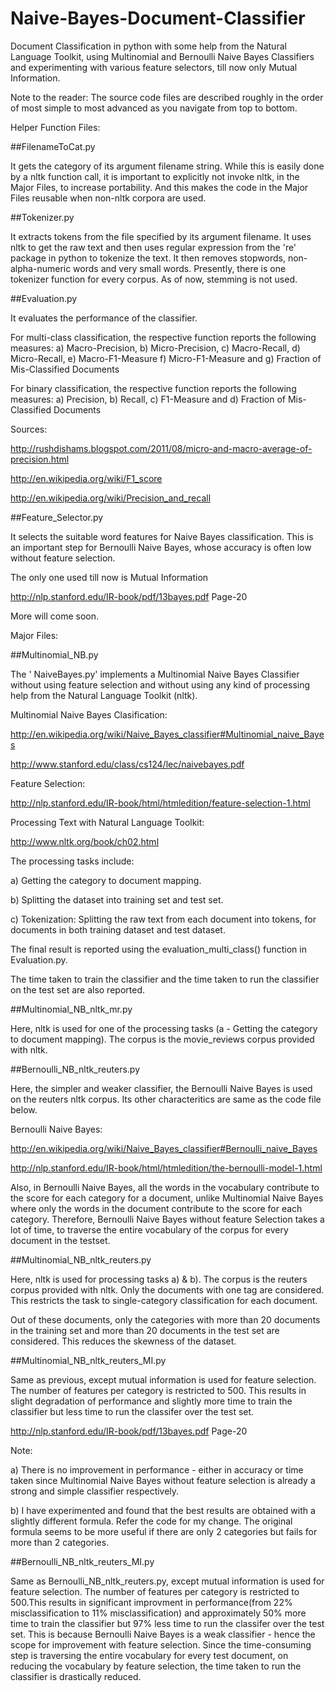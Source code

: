 Naive-Bayes-Document-Classifier
===============================

Document Classification in python with some help from the Natural Language Toolkit, using Multinomial and Bernoulli Naive Bayes Classifiers and experimenting with various feature selectors, till now only Mutual Information.

Note to the reader: The source code files are described roughly in the order of most simple to most advanced as you navigate from top to bottom.

Helper Function Files:

##FilenameToCat.py

It gets the category of its argument filename string. While this is easily done by a nltk function call, it is important to explicitly not invoke nltk, in the Major Files, to increase portability. And this makes the code in the Major Files reusable when non-nltk corpora are used.

##Tokenizer.py

It extracts tokens from the file specified by its argument filename.  It uses nltk to get the raw text and then uses regular expression from the 're' package in python to tokenize the text. It then removes stopwords, non-alpha-numeric words and very small words. Presently, there is one tokenizer function for every corpus. As of now, stemming is not used. 

##Evaluation.py

It evaluates the performance of the classifier. 

For multi-class classification, the respective function reports the following measures:
a) Macro-Precision,
b) Micro-Precision,
c) Macro-Recall,
d) Micro-Recall,
e) Macro-F1-Measure
f) Micro-F1-Measure and 
g) Fraction of Mis-Classified Documents

For binary classification, the respective function reports the following measures:
a) Precision,
b) Recall,
c) F1-Measure and 
d) Fraction of Mis-Classified Documents

Sources:

http://rushdishams.blogspot.com/2011/08/micro-and-macro-average-of-precision.html

http://en.wikipedia.org/wiki/F1_score

http://en.wikipedia.org/wiki/Precision_and_recall


##Feature_Selector.py

It selects the suitable word features for Naive Bayes classification. This is an important step for Bernoulli Naive Bayes, whose accuracy is often low without feature selection.

The only one used till now is Mutual Information 

http://nlp.stanford.edu/IR-book/pdf/13bayes.pdf Page-20

More will come soon.



Major Files:

##Multinomial_NB.py
 
 The ' NaiveBayes.py' implements a Multinomial Naive Bayes Classifier without using feature selection and without using 
 any kind of processing help from the Natural Language Toolkit (nltk). 
 
 
 Multinomial Naive Bayes Clasification:
 
 http://en.wikipedia.org/wiki/Naive_Bayes_classifier#Multinomial_naive_Bayes
 
 http://www.stanford.edu/class/cs124/lec/naivebayes.pdf
 
 
 Feature Selection:
 
 http://nlp.stanford.edu/IR-book/html/htmledition/feature-selection-1.html
 
 
 Processing Text with Natural Language Toolkit:
 
 http://www.nltk.org/book/ch02.html
 
The processing tasks include:

a) Getting the category to document mapping.

b) Splitting the dataset into training set and test set.

c) Tokenization: Splitting the raw text from each document into tokens, for documents in both training dataset and test dataset.

The final result is reported using the evaluation_multi_class() function in Evaluation.py.

The time taken to train the classifier and the time taken to run the classifier on the test set are also reported.


##Multinomial_NB_nltk_mr.py

Here, nltk is used for one of the processing tasks (a - Getting the category to document mapping). The corpus is the movie_reviews corpus provided with nltk. 


##Bernoulli_NB_nltk_reuters.py

Here, the simpler and weaker classifier, the Bernoulli Naive Bayes is used on the reuters nltk corpus. Its other characteritics are same as the code file below.

Bernoulli Naive Bayes: 

http://en.wikipedia.org/wiki/Naive_Bayes_classifier#Bernoulli_naive_Bayes

http://nlp.stanford.edu/IR-book/html/htmledition/the-bernoulli-model-1.html

Also, in Bernoulli Naive Bayes, all the words in the vocabulary contribute to the score for each category for a document, unlike Multinomial Naive Bayes where only the words in the document contribute to the score for each category. Therefore, Bernoulli Naive Bayes without feature Selection takes a lot of time, to traverse the entire vocabulary of the corpus for every document in the testset. 

##Multinomial_NB_nltk_reuters.py

Here, nltk is used for processing tasks a) & b). The corpus is the reuters corpus provided with nltk. Only the documents with one tag are considered. This restricts the task to single-category classification for each document.

Out of these documents, only the categories with more than 20 documents in the training set and more than 20 documents in the test set are considered. This reduces the skewness of the dataset. 


##Multinomial_NB_nltk_reuters_MI.py

Same as previous, except mutual information is used for feature selection. The number of features per category is restricted to 500. This results in slight degradation of performance and slightly more time to train the classifier but less time to run the classifer over the test set.

http://nlp.stanford.edu/IR-book/pdf/13bayes.pdf Page-20

Note: 

a) There is no improvement in performance - either in accuracy or time taken since Multinomial Naive Bayes without feature selection is already a strong and simple classifier respectively.

b) I have experimented and found that the best results are obtained with a slightly different formula. 
Refer the code for my change. The original formula seems to be more useful if there are only 2 categories but fails for more than 2 categories. 



##Bernoulli_NB_nltk_reuters_MI.py

Same as Bernoulli_NB_nltk_reuters.py, except mutual information is used for feature selection. The number of features per category is restricted to 500.This results in significant improvment in performance(from 22% misclassification to 11% misclassification) and approximately 50% more time to train the classifier but 97% less time to run the classifer over the test set. This is because Bernoulli Naive Bayes is a weak classifier - hence the scope for improvement with feature selection. Since the time-consuming step is traversing the entire vocabulary for every test document, on reducing the vocabulary by feature selection, the time taken to run the classifier is drastically reduced.


